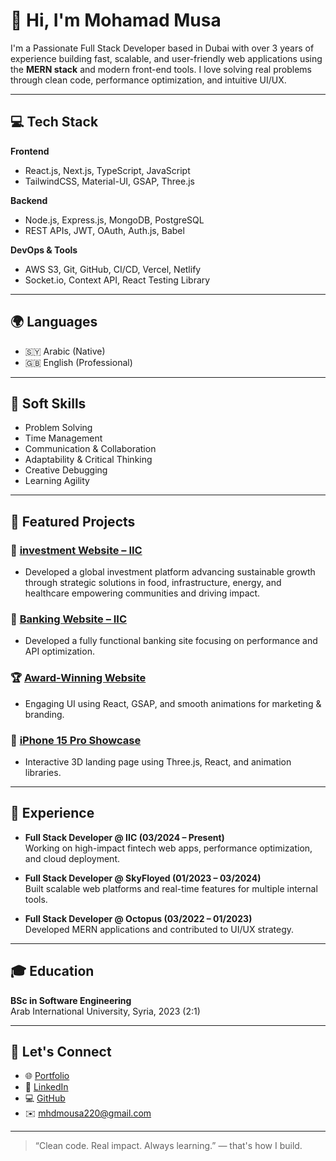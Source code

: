 # 👋 Hi, I'm Mohamad Musa

I'm a Passionate Full Stack Developer based in Dubai with over 3 years of experience building fast, scalable, and user-friendly web applications using the **MERN stack** and modern front-end tools. I love solving real problems through clean code, performance optimization, and intuitive UI/UX.

---

## 💻 Tech Stack

**Frontend**
- React.js, Next.js, TypeScript, JavaScript
- TailwindCSS, Material-UI, GSAP, Three.js

**Backend**
- Node.js, Express.js, MongoDB, PostgreSQL
- REST APIs, JWT, OAuth, Auth.js, Babel

**DevOps & Tools**
- AWS S3, Git, GitHub, CI/CD, Vercel, Netlify
- Socket.io, Context API, React Testing Library

---

## 🌍 Languages

- 🇸🇾 Arabic (Native)
- 🇬🇧 English (Professional)

---

## 🔧 Soft Skills

- Problem Solving
- Time Management
- Communication & Collaboration
- Adaptability & Critical Thinking
- Creative Debugging
- Learning Agility

---

## 📌 Featured Projects

### 💼 [investment Website – IIC](https://iicworldwide.com/)
- Developed a global investment platform advancing sustainable growth through strategic solutions in food, infrastructure, energy, and healthcare empowering communities and driving impact.

### 🏦 [Banking Website – IIC](http://iicbank.com/)
- Developed a fully functional banking site focusing on performance and API optimization.

### 🏆 [Award-Winning Website](https://mohmad-musa.github.io/Awaard-wining/)
- Engaging UI using React, GSAP, and smooth animations for marketing & branding.

### 📱 [iPhone 15 Pro Showcase](https://mohmad-musa.github.io/Iphone-15-pro/)
- Interactive 3D landing page using Three.js, React, and animation libraries.

---

## 🏢 Experience

- **Full Stack Developer @ IIC (03/2024 – Present)**  
  Working on high-impact fintech web apps, performance optimization, and cloud deployment.

- **Full Stack Developer @ SkyFloyed (01/2023 – 03/2024)**  
  Built scalable web platforms and real-time features for multiple internal tools.

- **Full Stack Developer @ Octopus (03/2022 – 01/2023)**  
  Developed MERN applications and contributed to UI/UX strategy.

---

## 🎓 Education

**BSc in Software Engineering**  
Arab International University, Syria, 2023 (2:1)

---

## 🔗 Let's Connect

- 🌐 [Portfolio](https://my-portfolio-tech.vercel.app/)
- 💼 [LinkedIn](https://www.linkedin.com/in/mohamad-musa-dev/)
- 💻 [GitHub](https://github.com/Mohmad-Musa)
- ✉️ mhdmousa220@gmail.com

---

> “Clean code. Real impact. Always learning.” — that's how I build.
